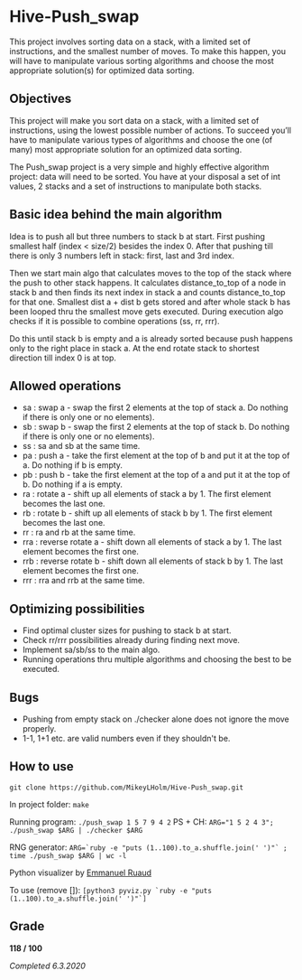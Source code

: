 # Hive-Push_swap
This project involves sorting data on a stack, with a limited set of instructions, and the smallest number of moves. To make this happen, you will have to manipulate various sorting algorithms and choose the most appropriate solution(s) for optimized data sorting.

## Objectives
This project will make you sort data on a stack, with a limited set of instructions, using
the lowest possible number of actions. To succeed you’ll have to manipulate various
types of algorithms and choose the one (of many) most appropriate solution for an
optimized data sorting.

The Push_swap project is a very simple and highly effective algorithm project: data will
need to be sorted. You have at your disposal a set of int values, 2 stacks and a set of
instructions to manipulate both stacks.

## Basic idea behind the main algorithm
Idea is to push all but three numbers to stack b at start. First pushing smallest half (index < size/2) besides the index 0. After that pushing till there is only 3 numbers left in stack: first, last and 3rd index.

Then we start main algo that calculates moves to the top of the stack where the push to other stack happens. It calculates distance_to_top of a node in stack b and then finds its next index in stack a and counts distance_to_top for that one. Smallest dist a + dist b gets stored and after whole stack b has been looped thru the smallest move gets executed.
During execution algo checks if it is possible to combine operations (ss, rr, rrr).

Do this until stack b is empty and a is already sorted because push happens only to the right place in stack a. At the end rotate stack to shortest direction till index 0 is at top.

## Allowed operations

* sa : swap a - swap the first 2 elements at the top of stack a. Do nothing if there is only one or no elements).
* sb : swap b - swap the first 2 elements at the top of stack b. Do nothing if there is only one or no elements).
* ss : sa and sb at the same time.
* pa : push a - take the first element at the top of b and put it at the top of a. Do nothing if b is empty.
* pb : push b - take the first element at the top of a and put it at the top of b. Do nothing if a is empty.
* ra : rotate a - shift up all elements of stack a by 1. The first element becomes the last one.
* rb : rotate b - shift up all elements of stack b by 1. The first element becomes the last one.
* rr : ra and rb at the same time.
* rra : reverse rotate a - shift down all elements of stack a by 1. The last element becomes the first one.
* rrb : reverse rotate b - shift down all elements of stack b by 1. The last element becomes the first one.
* rrr : rra and rrb at the same time.

## Optimizing possibilities

* Find optimal cluster sizes for pushing to stack b at start.
* Check rr/rrr possibilities already during finding next move.
* Implement sa/sb/ss to the main algo.
* Running operations thru multiple algorithms and choosing the best to be executed.

## Bugs

* Pushing from empty stack on ./checker alone does not ignore the move properly.
* 1-1, 1+1 etc. are valid numbers even if they shouldn't be.

## How to use

```git clone https://github.com/MikeyLHolm/Hive-Push_swap.git```

In project folder: ```make```

Running program: ```./push_swap 1 5 7 9 4 2```
PS + CH: ```ARG="1 5 2 4 3"; ./push_swap $ARG | ./checker $ARG```

RNG generator: ```ARG=`ruby -e "puts (1..100).to_a.shuffle.join(' ')"` ; time ./push_swap $ARG | wc -l```

Python visualizer by [Emmanuel Ruaud](https://github.com/o-reo)

To use (remove []): ```[python3 pyviz.py `ruby -e "puts (1..100).to_a.shuffle.join(' ')"`]```

## Grade
**118 / 100**

_Completed 6.3.2020_
